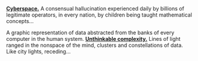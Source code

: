 [**Cyberspace.**](https://www.bing.com/search?form=SKPBOT&q=Cyberspace.) A consensual hallucination experienced daily by billions of legitimate operators, in every nation, by children being taught mathematical concepts... 

A graphic representation of data abstracted from the banks of every computer in the human system. [**Unthinkable complexity.**](https://www.bing.com/search?form=SKPBOT&q=Unthinkable%20complexity.) Lines of light ranged in the nonspace of the mind, clusters and constellations of data. Like city lights, receding...
<!---- 👋 Hi, I’m @Marasgeon
- 👀 I’m interested in Mechatronics, Robotics and Fuzzy Logic.
- 🌱 I’m currently learning 
- 💞️ I’m looking to collaborate on ...
- 📫 How to reach me ...
--->
<!---
Marasgeon/Marasgeon is a ✨ special ✨ repository because its `README.md` (this file) appears on your GitHub profile.
You can click the Preview link to take a look at your changes.
--->
